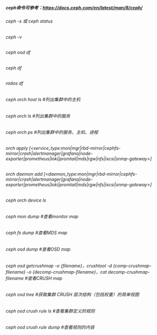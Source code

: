 ##### ceph命令可参考：https://docs.ceph.com/en/latest/man/8/ceph/
###### ceph -s 或 ceph status<br>
###### ceph -v<br>
###### ceph osd df<br>
###### ceph df<br>
###### rados df<br>
###### ceph orch host ls \#列出集群中的主机
###### ceph orch ls \#列出集群中的服务
###### ceph orch ps \#列出集群中的服务、主机、进程
###### orch apply [<service_type:mon|mgr|rbd-mirror|cephfs-mirror|crash|alertmanager|grafana|node-exporter|prometheus|loki|promtail|mds|rgw|nfs|iscsi|snmp-gateway>]

###### orch daemon add [<daemon_type:mon|mgr|rbd-mirror|cephfs-mirror|crash|alertmanager|grafana|node-exporter|prometheus|loki|promtail|mds|rgw|nfs|iscsi|snmp-gateway>] 


###### ceph orch device ls

###### ceph mon dump \#查看monitor map
###### ceph fs dump \#查看MDS map

###### ceph osd dump \#查看OSD map
###### ceph osd getcrushmap -o {filename}，crushtool -d {comp-crushmap-filename} -o {decomp-crushmap-filename}，cat decomp-crushmap-filename \#查看CRUSH map
###### ceph osd tree \#获取集群 CRUSH 层次结构（包括权重）的简单视图
###### ceph osd crush rule ls \#查看集群定义的规则
###### ceph osd crush rule dump \#查看规则的内容
